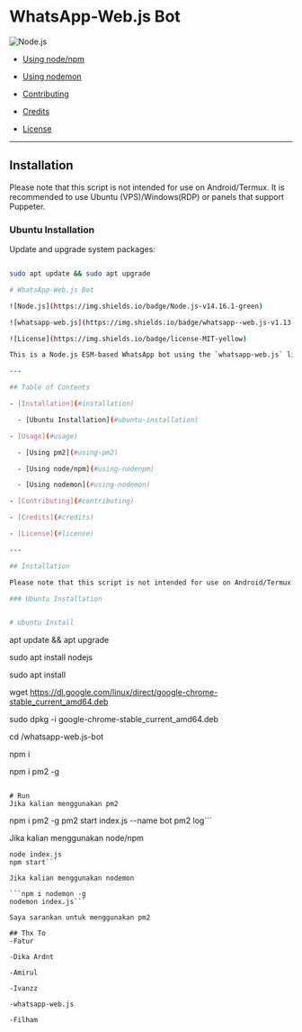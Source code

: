 
# WhatsApp-Web.js Bot

![Node.js](https://img.shields.io/badge/Node.js-v14.16.1-green)


  - [Using node/npm](#using-nodenpm)

  - [Using nodemon](#using-nodemon)

- [Contributing](#contributing)

- [Credits](#credits)

- [License](#license)

---

## Installation

Please note that this script is not intended for use on Android/Termux. It is recommended to use Ubuntu (VPS)/Windows(RDP) or panels that support Puppeter.

### Ubuntu Installation

Update and upgrade system packages:

```bash

sudo apt update && sudo apt upgrade

# WhatsApp-Web.js Bot

![Node.js](https://img.shields.io/badge/Node.js-v14.16.1-green)

![whatsapp-web.js](https://img.shields.io/badge/whatsapp--web.js-v1.13.8-blue)

![License](https://img.shields.io/badge/license-MIT-yellow)

This is a Node.js ESM-based WhatsApp bot using the `whatsapp-web.js` library.

---

## Table of Contents

- [Installation](#installation)

  - [Ubuntu Installation](#ubuntu-installation)

- [Usage](#usage)

  - [Using pm2](#using-pm2)

  - [Using node/npm](#using-nodenpm)

  - [Using nodemon](#using-nodemon)

- [Contributing](#contributing)

- [Credits](#credits)

- [License](#license)

---

## Installation

Please note that this script is not intended for use on Android/Termux. It is recommended to use Ubuntu (VPS)/Windows(RDP) or panels that support Puppeter.

### Ubuntu Installation


# Ubuntu Install
```
apt update && apt upgrade

sudo apt install nodejs

sudo apt install 

wget https://dl.google.com/linux/direct/google-chrome-stable_current_amd64.deb

sudo dpkg -i google-chrome-stable_current_amd64.deb

cd /whatsapp-web.js-bot

npm i

npm i pm2 -g
```

# Run
Jika kalian menggunakan pm2
```
npm i pm2 -g
pm2 start index.js --name bot
pm2 log```

Jika kalian menggunakan node/npm
```
node index.js
npm start```

Jika kalian menggunakan nodemon

```npm i nodemon -g
nodemon index.js```

Saya sarankan untuk menggunakan pm2

## Thx To
-Fatur

-Dika Ardnt

-Amirul

-Ivanzz

-whatsapp-web.js

-Filham
